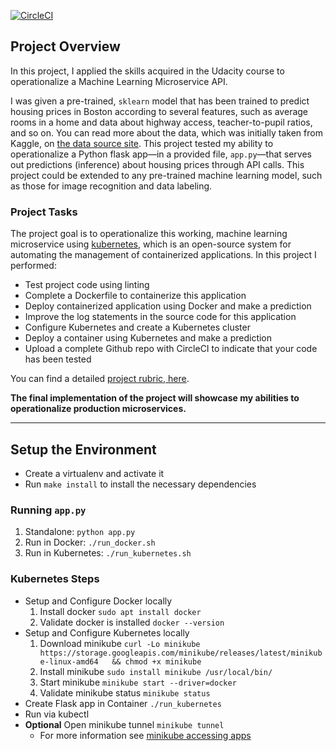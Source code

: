 [![CircleCI](https://circleci.com/gh/DPtheblockchainingdevop/devops-training-machine-learning.svg?style=svg)](https://app.circleci.com/pipelines/github/DPtheblockchainingdevop/devops-training-machine-learning)

## Project Overview

In this project, I applied the skills acquired in the Udacity course to operationalize a Machine Learning Microservice API. 

I was given a pre-trained, `sklearn` model that has been trained to predict housing prices in Boston according to several features, such as average rooms in a home and data about highway access, teacher-to-pupil ratios, and so on. You can read more about the data, which was initially taken from Kaggle, on [the data source site](https://www.kaggle.com/c/boston-housing). This project tested my ability to operationalize a Python flask app—in a provided file, `app.py`—that serves out predictions (inference) about housing prices through API calls. This project could be extended to any pre-trained machine learning model, such as those for image recognition and data labeling.

### Project Tasks

The project goal is to operationalize this working, machine learning microservice using [kubernetes](https://kubernetes.io/), which is an open-source system for automating the management of containerized applications. In this project I performed:
* Test project code using linting
* Complete a Dockerfile to containerize this application
* Deploy containerized application using Docker and make a prediction
* Improve the log statements in the source code for this application
* Configure Kubernetes and create a Kubernetes cluster
* Deploy a container using Kubernetes and make a prediction
* Upload a complete Github repo with CircleCI to indicate that your code has been tested

You can find a detailed [project rubric, here](https://review.udacity.com/#!/rubrics/2576/view).

**The final implementation of the project will showcase my abilities to operationalize production microservices.**

---

## Setup the Environment

* Create a virtualenv and activate it
* Run `make install` to install the necessary dependencies

### Running `app.py`

1. Standalone:  `python app.py`
2. Run in Docker:  `./run_docker.sh`
3. Run in Kubernetes:  `./run_kubernetes.sh`

### Kubernetes Steps

* Setup and Configure Docker locally
    1. Install docker `sudo apt install docker`
    2. Validate docker is installed `docker --version`
* Setup and Configure Kubernetes locally
    1. Download minikube `curl -Lo minikube https://storage.googleapis.com/minikube/releases/latest/minikube-linux-amd64   && chmod +x minikube` 
    2. Install minikube `sudo install minikube /usr/local/bin/`
    3. Start minikube `minikube start --driver=docker`
    4. Validate minikube status `minikube status`
* Create Flask app in Container `./run_kubernetes`
* Run via kubectl
* **Optional** Open minikube tunnel `minikube tunnel`
    - For more information see [minikube accessing apps](https://minikube.sigs.k8s.io/docs/handbook/accessing/)
